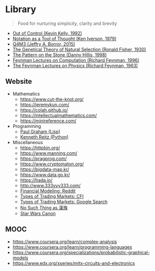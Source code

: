 # Library
> Food for nurturing simplicity, clarity and brevity
- [Out of Control (Kevin Kelly, 1992)](https://kk.org/mt-files/outofcontrol/contents.php)
- [Notation as a Tool of Thought (Ken Iverson, 1979)](https://www.eecg.utoronto.ca/~jzhu/csc326/readings/iverson.pdf)
- [Q4M3 (Jeffry A. Borror, 2015)](https://code.kx.com/q4m3/)
- [The Genetical Theory of Natural Selection (Ronald Fisher, 1930)](https://en.wikipedia.org/wiki/The_Genetical_Theory_of_Natural_Selection)
- [The Pattern on the Stone (Danny Hillis, 1998)](https://en.wikipedia.org/wiki/The_Pattern_on_the_Stone)
- [Feynman Lectures on Computation (Richard Feynman, 1996)](https://theswissbay.ch/pdf/Gentoomen%20Library/Extra/Richard_P._Feynman-Feynman_Lectures_on_Computation__-Addison-Wesley%281996%29.pdf)
- [The Feynman Lectures on Physics (Richard Feynman, 1963)](https://www.feynmanlectures.caltech.edu/)

## Website
- Mathematics
  - https://www.cut-the-knot.org/
  - https://jeremykun.com/
  - https://colah.github.io/
  - https://intellectualmathematics.com/
  - https://minireference.com/
- Programming
  - [Paul Graham (Lisp)](http://www.paulgraham.com/articles.html)
  - [Kenneth Reitz (Python)](https://kennethreitz.org/)
- Miscellaneous
  - https://httpbin.org/
  - https://www.manning.com/
  - https://pragprog.com/
  - https://www.cryptomaton.org/
  - https://bigdata-map.kr/
  - https://www.data.go.kr/
  - https://hada.io/
  - http://www.333yyy333.com/
  - [Financial Modeling: Reddit](https://www.reddit.com/r/FinancialCareers/comments/cpjhwn/whats_a_good_site_to_boost_my_financial_modeling/)
  - [Types of Trading Markets: CFI](https://corporatefinanceinstitute.com/resources/knowledge/trading-investing/types-of-markets/)
  - [Types of Trading Markets: Google Search](https://www.google.com/search?newwindow=1&sxsrf=ALiCzsZNvAAGtbQUsEdYSrMgFSouamdUeQ:1653004024890&q=types+of+trading+markets&spell=1&sa=X&ved=2ahUKEwiX2dzt3-z3AhUHZ94KHdulAbUQirwEKAB6BAgBEDE&biw=1920&bih=969&dpr=1)
  - [No Such Thing as 漢族](https://www.joongang.co.kr/article/2637790#home)
  - [Star Wars Canon](https://www.reddit.com/r/starwarscanon/comments/ow1k5y/the_complete_star_wars_canon_timeline_august_2021/)

## MOOC
- https://www.coursera.org/learn/complex-analysis
- https://www.coursera.org/learn/programming-languages
- https://www.coursera.org/specializations/probabilistic-graphical-models
- https://www.edx.org/xseries/mitx-circuits-and-electronics
